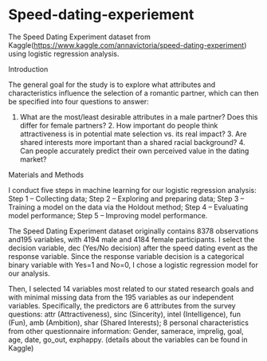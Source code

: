 # Speed-dating-experiement

The Speed Dating Experiment dataset from Kaggle(https://www.kaggle.com/annavictoria/speed-dating-experiment) using logistic regression analysis.

Introduction

The general goal for the study is to explore what attributes and characteristics influence the selection of a romantic partner, which can then be specified into four questions to answer: 
1. What are the most/least desirable attributes in a male partner? Does this differ for female partners? 2. How important do people think attractiveness is in potential mate selection vs. its real impact? 3. Are shared interests more important than a shared racial background? 4. Can people accurately predict their own perceived value in the dating market?

Materials and Methods

I conduct five steps in machine learning for our logistic regression analysis: Step 1 – Collecting data; Step 2 – Exploring and preparing data; Step 3 – Training a model on the data via the Holdout method; Step 4 – Evaluating model performance; Step 5 – Improving model performance.

The Speed Dating Experiment dataset originally contains 8378 observations and195 variables, with 4194 male and 4184 female participants. I select the decision variable, dec (Yes/No decision) after the speed dating event as the response variable. Since the response variable decision is a categorical binary variable with Yes=1 and No=0, I chose a logistic regression model for our analysis.

Then, I selected 14 variables most related to our stated research goals and with minimal missing data from the 195 variables as our independent variables. Specifically, the predictors are 6 attributes from the survey questions: attr (Attractiveness), sinc (Sincerity), intel (Intelligence), fun (Fun), amb (Ambition), shar (Shared Interests); 8 personal characteristics from other questionnaire information: Gender, samerace, imprelig, goal, age, date, go_out, exphappy. (details about the variables can be found in Kaggle)

